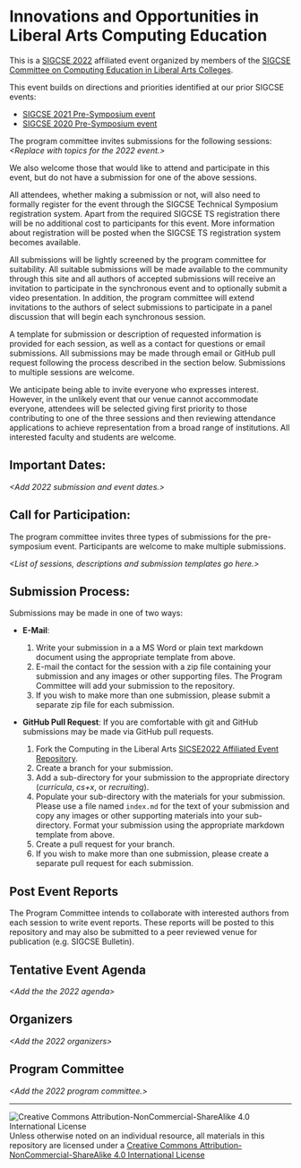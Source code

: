 # Innovations and Opportunities in Liberal Arts Computing Education

This is a [SIGCSE 2022](https://sigcse2022.sigcse.org) affiliated event organized by members of the [SIGCSE Committee on Computing Education in Liberal Arts Colleges](https://computing-in-the-liberal-arts.github.io/computing-in-the-liberal-arts/).

This event builds on directions and priorities identified at our prior SIGCSE events:
- [SIGCSE 2021 Pre-Symposium event](https://computing-in-the-liberal-arts.github.io/SIGCSE2021-PreSymposium-Event/)
- [SIGCSE 2020 Pre-Symposium event](https://computing-in-the-liberal-arts.github.io/SIGCSE2020-PreSymposium-Event/)

The program committee invites submissions for the following sessions:
_<Replace with topics for the 2022 event.>_
<!--
This is from 2021
  * __Curricular Models:__ Descriptions of curricular innovations that support uniquely liberal arts approaches to computing.
  * __CS+X Courses:__ Descriptions of “CS+X” courses, outcomes, and best practices for CS+X in a liberal arts context.
  * __Recruiting:__ Models for mentoring, recruiting and hiring PhD candidates and postdocs into computer science positions at liberal arts institutions.
-->

We also welcome those that would like to attend and participate in this event, but do not have a submission for one of the above sessions.

All attendees, whether making a submission or not, will also need to formally register for the event through the SIGCSE Technical Symposium registration system. Apart from the required SIGCSE TS registration there will be no additional cost to participants for this event. More information about registration will be posted when the SIGCSE TS registration system becomes available.

All submissions will be lightly screened by the program committee for suitability. All suitable submissions will be made available to the community through this site and all authors of accepted submissions will receive an invitation to participate in the synchronous event and to optionally submit a video presentation.  In addition, the program committee will extend invitations to the authors of select submissions to participate in a panel discussion that will begin each synchronous session.

A template for submission or description of requested information is provided for each session, as well as a contact for questions or email submissions. All submissions may be made through email or GitHub pull request following the process described in the section below. Submissions to multiple sessions are welcome.

We anticipate being able to invite everyone who expresses interest. However, in the unlikely event that our venue cannot accommodate everyone, attendees will be selected giving first priority to those contributing to one of the three sessions and then reviewing attendance applications to achieve representation from a broad range of institutions. All interested faculty and students are welcome.

## Important Dates:

_<Add 2022 submission and event dates.>_

<!--
These are from 2021
- Monday January 11, 2021 - Submissions Due
- Monday January 25, 2021 - Notifications of acceptances, breakout topics and lead panelist invitations.
- Event Dates:
  - Day One: Monday March 8, 2021, 1:00pm EST - 4:30pm EST
  - Day Two: Tuesday March 9, 2021, 1:00pm EST - 4:30pm EST
-->

## Call for Participation:

The program committee invites three types of submissions for the pre-symposium event. Participants are welcome to make multiple submissions.

_<List of sessions, descriptions and submission templates go here.>_
_<Also update the directories listed in the GitHub Pull request instructions below.>_

<!--
These were the 2021 sessions.

1. __Curricular Model Submissions:​__ A brief (approximately 2-page) description of the curricular model of your liberal arts computing program.

    Please see the Curriculum Submission Templates below and the samples ([Dickinson College](curricula/dickinson/index.md), [Whitman College](curricula/whitman/index.md)).  Submissions describing models that are particularly innovative, or that leverage particular opportunities and/or challenges presented by the liberal arts context, and/or show potential for broadening participation in computing are encouraged.

    Given the COVID-19 disruption of our 2020 event, the committee welcomes updated resubmissions of curricular innovations from the 2020 event.

    * Contact: Jim Teresco <jteresco@siena.edu>
    * Templates:
      * Markdown: [Curriculum Submission Template](curricula/CurriculumModelTemplate.md)
      * MS Word: [Curriculum Submission Template](curricula/CurriculumModelTemplate.dotx)

1. __CS+X Course Submissions:__ A brief (2-page) description of a CS+X course (or courses), along with additional information, as described in the submission template.

    Faculty members with experience teaching a CS+X course are invited to submit their applications to present their course and participate in Q&A sessions and small group discussions. Submissions describing models that are particularly innovative or effective at balancing the contributions and perspective of both computer science and the other discipline are encouraged. Potential areas of focus include learning outcomes, collaboration challenges, target populations, challenges for faculty teaching the courses, decision variables that guide the course content or structure, or constraints on the courses (institutional, departmental, or otherwise).

    * Contact: Luke Gusukuma <lukesg08@vt.edu>
    * Templates:
      * Markdown: [CS+X Submission Template](cs+x/CS+XTemplate.md)
      * MS Word: [CS+X Submission Template](cs+x/CS+XTemplate.dotx)

1. __Recruiting Submissions:__

    Provide a very brief (1-page) position statement regarding mentoring, recruiting, and hiring for Liberal Arts CS positions. The first paragraph should be a short career biography; subsequent paragraphs should discuss your ideas for, or potential contributions to, community efforts such as a workshop or mentoring program.

    * Contact: Andrea Tartaro <andrea.tartaro@furman.edu>
    * Templates:
      * Markdown: [Recruiting Submission Template](recruiting/RecruitingTemplate.md)
      * MS Word: [Recruiting Submission Template](recruiting/RecruitingTemplate.dotx)
-->

## Submission Process:

Submissions may be made in one of two ways:

- __E-Mail__:
  1. Write your submission in a a MS Word or plain text markdown document using the appropriate template from above.
  1. E-mail the contact for the session with a zip file containing your submission and any images or other supporting files.  The Program Committee will add your submission to the repository.
  1. If you wish to make more than one submission, please submit a separate zip file for each submission.

- __GitHub Pull Request__: If you are comfortable with git and GitHub submissions may be made via GitHub pull requests.
    1. Fork the Computing in the Liberal Arts [SICSE2022 Affiliated Event Repository](https://github.com/computing-in-the-liberal-arts/SIGCSE2022-Affiliated-Event).
    1. Create a branch for your submission.
    1. Add a sub-directory for your submission to the appropriate directory (_curricula_, _cs+x_, or _recruiting_).
    1. Populate your sub-directory with the materials for your submission.  Please use a file named `index.md` for the text of your submission and copy any images or other supporting materials into your sub-directory. Format your submission using the appropriate markdown template from above.
    1. Create a pull request for your branch.
    1. If you wish to make more than one submission, please create a separate pull request for each submission.

## Post Event Reports

The Program Committee intends to collaborate with interested authors from each session to write event reports. These reports will be posted to this repository and may also be submitted to a peer reviewed venue for publication (e.g. SIGCSE Bulletin).

## Tentative Event Agenda

_<Add the the 2022 agenda>_
<!--
This is the 2021 information.

The event will run for two half days in the week prior to the SIGCSE TS. Dates and times will be announced as soon as they are finalized with the SIGCSE TS Committee.

- Day One: Monday March 8, 2021, 1:00pm EST - 4:30pm EST
  - Current Issues in Liberal Arts Computing Education
  - Innovative Curricular Models for Computing Education in the Liberal Arts

- Day Two: Tuesday March 9, 2021, 1:00pm EST - 4:30pm EST
  - CS+X Courses in Liberal Arts Computing
  - Mentoring, Recruiting, and Hiring for Liberal Arts Computing Positions
-->

## Organizers

_<Add the 2022 organizers>_

<!--
These were the 2021 organizers.

- Amanda Holland-Minkley, Washington & Jefferson College
- Janet Davis, Whitman College
- Mario Nakazawa, Berea College
- Andrea Tartaro, Furman University
- Jim Teresco, Siena College
-->

## Program Committee

_<Add the 2022 program committee.>_

<!--
This was the 2021 committee.

- Curricular Models:
  - Douglas Baldwin, SUNY Geneseo
  - Jakob Barnard, University of Jamestown
  - Grant Braught, Dickinson College
  - Jim Teresco, Siena College
  - Henry Walker, Grinnell College

- CS+X Courses:
  - Luke Gusukuma, Virginia Tech
  - Bruce Maxwell, Colby College
  - Mario Nakazawa, Berea College

- Mentoring, Recruiting and Hiring:
  - Janet Davis, Whitman College
  - Andrea Tartaro, Furman University
-->
___
![Creative Commons Attribution-NonCommercial-ShareAlike 4.0 International License](https://i.creativecommons.org/l/by-nc-sa/4.0/88x31.png "Creative Commons Attribution-NonCommercial-ShareAlike 4.0 International License") Unless otherwise noted on an individual resource, all materials in this repository are licensed under a [Creative Commons Attribution-NonCommercial-ShareAlike 4.0 International License](http://creativecommons.org/licenses/by-nc-sa/4.0/)
